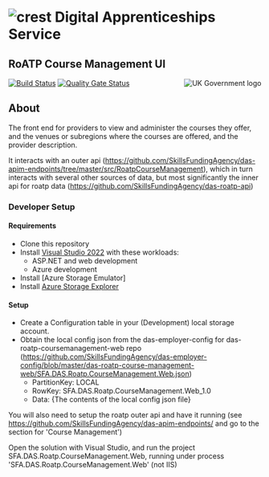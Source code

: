 # ![crest](https://assets.publishing.service.gov.uk/government/assets/crests/org_crest_27px-916806dcf065e7273830577de490d5c7c42f36ddec83e907efe62086785f24fb.png) Digital Apprenticeships Service

##  RoATP Course Management UI

<img src="https://avatars.githubusercontent.com/u/9841374?s=200&v=4" align="right" alt="UK Government logo">

[![Build Status](https://dev.azure.com/sfa-gov-uk/Digital%20Apprenticeship%20Service/_apis/build/status/SkillsFundingAgency_das-roatp-coursemanagement-web?branchName=master)](https://dev.azure.com/sfa-gov-uk/Digital%20Apprenticeship%20Service/_build/latest?definitionId=SkillsFundingAgency_das-roatp-coursemanagement-web&branchName=master)
[![Quality Gate Status](https://sonarcloud.io/api/project_badges/measure?project=SkillsFundingAgency_das-roatp-coursemanagement-web&metric=alert_status)](https://sonarcloud.io/dashboard?id=SkillsFundingAgency_das-roatp-coursemanagement-web)


## About

The front end for providers to view and administer the courses they offer, and the venues or subregions where the courses are offered, and the provider description.

It interacts with an outer api (https://github.com/SkillsFundingAgency/das-apim-endpoints/tree/master/src/RoatpCourseManagement), which in turn interacts with several other sources of data, but most significantly the inner api for roatp data (https://github.com/SkillsFundingAgency/das-roatp-api)


### Developer Setup

#### Requirements
- Clone this repository
- Install [Visual Studio 2022](https://www.visualstudio.com/downloads/) with these workloads:
    - ASP.NET and web development
    - Azure development
- Install [Azure Storage Emulator]
- Install [Azure Storage Explorer](http://storageexplorer.com/)

#### Setup

- Create a Configuration table in your (Development) local storage account.
- Obtain the local config json from the das-employer-config for das-roatp-coursemanagement-web repo (https://github.com/SkillsFundingAgency/das-employer-config/blob/master/das-roatp-course-management-web/SFA.DAS.Roatp.CourseManagement.Web.json) 
  - PartitionKey: LOCAL
  - RowKey: SFA.DAS.Roatp.CourseManagement.Web_1.0
  - Data: {The contents of the local config json file}
  
You will also need to setup the roatp outer api and have it running (see https://github.com/SkillsFundingAgency/das-apim-endpoints/ and go to the section for 'Course Management')

Open the solution with Visual Studio, and run the project SFA.DAS.Roatp.CourseManagement.Web, running under process 'SFA.DAS.Roatp.CourseManagement.Web' (not IIS)


  